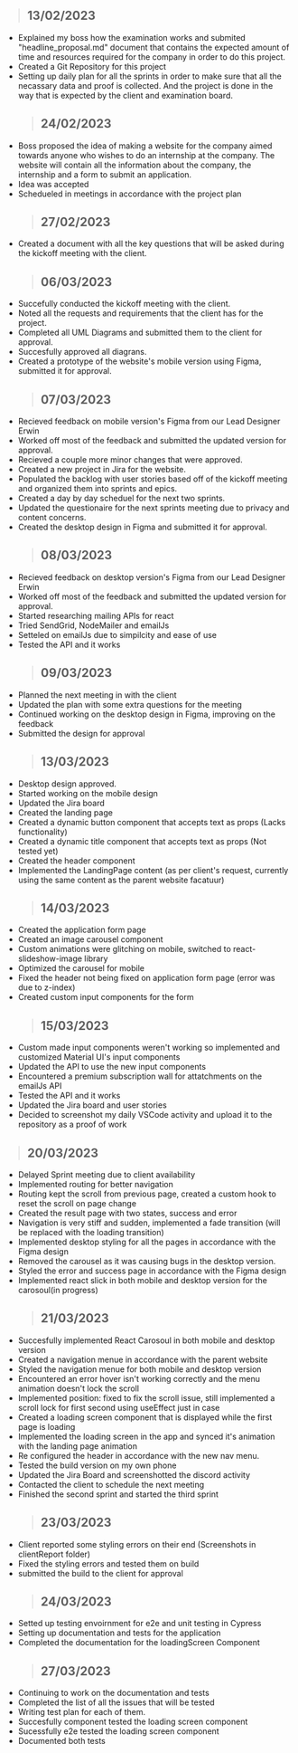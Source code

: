 > ## **13/02/2023**

- Explained my boss how the examination works and submited "headline_proposal.md" document that contains the expected amount
  of time and resources required for the company in order to do this project.
- Created a Git Repository for this project
- Setting up daily plan for all the sprints in order to make sure that all the necassary data and proof is collected. And the project is done in the way that is expected by the client and examination board.
  > ## **24/02/2023**
- Boss proposed the idea of making a website for the company aimed towards anyone who wishes to do an internship at the company. The website will contain all the information about the company, the internship and a form to submit an application.
- Idea was accepted
- Schedueled in meetings in accordance with the project plan
  > ## **27/02/2023**
- Created a document with all the key questions that will be asked during the kickoff meeting with the client.
  > ## **06/03/2023**
- Succefully conducted the kickoff meeting with the client.
- Noted all the requests and requirements that the client has for the project.
- Completed all UML Diagrams and submitted them to the client for approval.
- Succesfully approved all diagrans.
- Created a prototype of the website's mobile version using Figma, submitted it for approval.
  > ## **07/03/2023**
- Recieved feedback on mobile version's Figma from our Lead Designer Erwin
- Worked off most of the feedback and submitted the updated version for approval.
- Recieved a couple more minor changes that were approved.
- Created a new project in Jira for the website.
- Populated the backlog with user stories based off of the kickoff meeting and organized them into sprints and epics.
- Created a day by day scheduel for the next two sprints.
- Updated the questionaire for the next sprints meeting due to privacy and content concerns.
- Created the desktop design in Figma and submitted it for approval.
  > ## **08/03/2023**
- Recieved feedback on desktop version's Figma from our Lead Designer Erwin
- Worked off most of the feedback and submitted the updated version for approval.
- Started researching mailing APIs for react
- Tried SendGrid, NodeMailer and emailJs
- Setteled on emailJs due to simpilcity and ease of use
- Tested the API and it works
  > ## **09/03/2023**
- Planned the next meeting in with the client
- Updated the plan with some extra questions for the meeting
- Continued working on the desktop design in Figma, improving on the feedback
- Submitted the design for approval
  > ## **13/03/2023**
- Desktop design approved.
- Started working on the mobile design
- Updated the Jira board
- Created the landing page
- Created a dynamic button component that accepts text as props (Lacks functionality)
- Created a dynamic title component that accepts text as props (Not tested yet)
- Created the header component
- Implemented the LandingPage content (as per client's request, currently using the same content as the parent website facatuur)
  > ## **14/03/2023**
- Created the application form page
- Created an image carousel component
- Custom animations were glitching on mobile, switched to react-slideshow-image library
- Optimized the carousel for mobile
- Fixed the header not being fixed on application form page (error was due to z-index)
- Created custom input components for the form
  > ## **15/03/2023**
- Custom made input components weren't working so implemented and customized Material UI's input components
- Updated the API to use the new input components
- Encountered a premium subscription wall for attatchments on the emailJs API
- Tested the API and it works
- Updated the Jira board and user stories
- Decided to screenshot my daily VSCode activity and upload it to the repository as a proof of work

> ## **20/03/2023**

- Delayed Sprint meeting due to client availability
- Implemented routing for better navigation
- Routing kept the scroll from previous page,
  created a custom hook to reset the scroll on page change
- Created the result page with two states, success and error
- Navigation is very stiff and sudden, implemented a fade transition (will be replaced with the loading transition)
- Implemented desktop styling for all the pages in accordance with the Figma design
- Removed the carousel as it was causing bugs in the desktop version.
- Styled the error and success page in accordance with the Figma design
- Implemented react slick in both mobile and desktop version for the carosoul(in progress)
  > ## **21/03/2023**
- Succesfully implemented React Carosoul in both mobile and desktop version
- Created a navigation menue in accordance with the parent website
- Styled the navigation menue for both mobile and desktop version
- Encountered an error hover isn't working correctly and the menu animation doesn't lock the scroll
- Implemented position: fixed to fix the scroll issue, still implemented a scroll lock for first second using useEffect just in case
- Created a loading screen component that is displayed while the first page is loading
- Implemented the loading screen in the app and synced it's animation with the landing page animation
- Re configured the header in accordance with the new nav menu.
- Tested the build version on my own phone
- Updated the Jira Board and screenshotted the discord activity
- Contacted the client to schedule the next meeting
- Finished the second sprint and started the third sprint
  > ## **23/03/2023**
- Client reported some styling errors on their end (Screenshots in clientReport folder)
- Fixed the styling errors and tested them on build
- submitted the build to the client for approval
  > ## **24/03/2023**
- Setted up testing envoirnment for e2e and unit testing in Cypress
- Setting up documentation and tests for the application
- Completed the documentation for the loadingScreen Component
  > ## **27/03/2023**
- Continuing to work on the documentation and tests
- Completed the list of all the issues that will be tested
- Writing test plan for each of them.
- Succesfully component tested the loading screen component
- Sucessfully e2e tested the loading screen component
- Documented both tests
